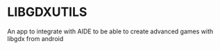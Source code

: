 # LIBGDXUTILS

An app to integrate with AIDE to be able to create advanced games with libgdx from android
